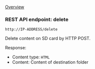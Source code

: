 [Overview](_OVERVIEW.md) 

### REST API endpoint: delete

`http://IP-ADDRESS/delete`


Delete content on SD card by HTTP POST.


Response:
  - Content type: `HTML`
  - Content: Content of destination folder
